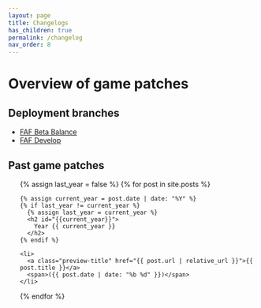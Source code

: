 ```yaml
---
layout: page
title: Changelogs
has_children: true
permalink: /changelog
nav_order: 8
---
```


# Overview of game patches

## Deployment branches

<ul>
  <li>
    <a class="preview-title" href="{{ 'changelog/fafbeta' | relative_url }}">FAF Beta Balance</a>
  </li>
  <li>
    <a class="preview-title" href="{{ 'changelog/fafdevelop' | relative_url }}">FAF Develop</a>
  </li>
</ul>

## Past game patches

<ul>
  {% assign last_year = false %}
  {% for post in site.posts %}

    {% assign current_year = post.date | date: "%Y" %}
    {% if last_year != current_year %}
      {% assign last_year = current_year %}
      <h2 id="{{current_year}}">
        Year {{ current_year }}
      </h2>
    {% endif %}

    <li>
      <a class="preview-title" href="{{ post.url | relative_url }}">{{ post.title }}</a>
      <span>({{ post.date | date: "%b %d" }})</span>
    </li>
{% endfor %}
</ul>
